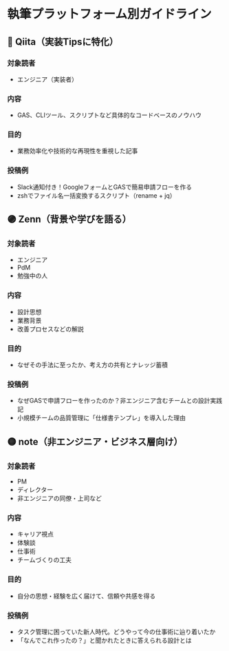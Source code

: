 # 執筆プラットフォーム別ガイドライン

## 🔵 Qiita（実装Tipsに特化）

### 対象読者
- エンジニア（実装者）

### 内容
- GAS、CLIツール、スクリプトなど具体的なコードベースのノウハウ

### 目的
- 業務効率化や技術的な再現性を重視した記事

### 投稿例
- Slack通知付き！GoogleフォームとGASで簡易申請フローを作る
- zshでファイル名一括変換するスクリプト（rename + jq）

## 🟣 Zenn（背景や学びを語る）

### 対象読者
- エンジニア
- PdM
- 勉強中の人

### 内容
- 設計思想
- 業務背景
- 改善プロセスなどの解説

### 目的
- なぜその手法に至ったか、考え方の共有とナレッジ蓄積

### 投稿例
- なぜGASで申請フローを作ったのか？非エンジニア含むチームとの設計実践記
- 小規模チームの品質管理に「仕様書テンプレ」を導入した理由

## 🟡 note（非エンジニア・ビジネス層向け）

### 対象読者
- PM
- ディレクター
- 非エンジニアの同僚・上司など

### 内容
- キャリア視点
- 体験談
- 仕事術
- チームづくりの工夫

### 目的
- 自分の思想・経験を広く届けて、信頼や共感を得る

### 投稿例
- タスク管理に困っていた新人時代。どうやって今の仕事術に辿り着いたか
- 「なんでこれ作ったの？」と聞かれたときに答えられる設計とは
